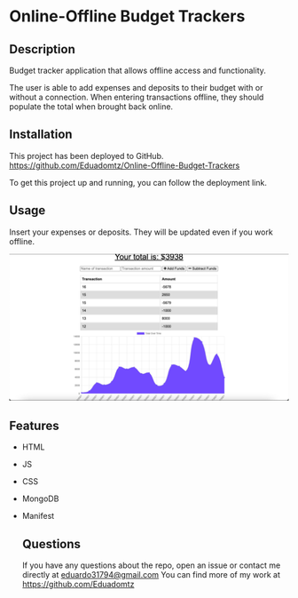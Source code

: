 # Online-Offline Budget Trackers
  
## Description
Budget tracker application that allows offline access and functionality.

The user is able to add expenses and deposits to their budget with or without a connection. When entering transactions offline, they should populate the total when brought back online.

## Installation
This project has been deployed to GitHub. https://github.com/Eduadomtz/Online-Offline-Budget-Trackers

To get this project up and running, you can follow the deployment link. 

## Usage
Insert your expenses or deposits. They will be updated even if you work offline.

<img src="./Develop/images/01.png">



## Features
- HTML
- JS
- CSS
- MongoDB
- Manifest

  ## Questions
  If you have any questions about the repo, open an issue or contact me directly at eduardo31794@gmail.com You can find more of my work at https://github.com/Eduadomtz